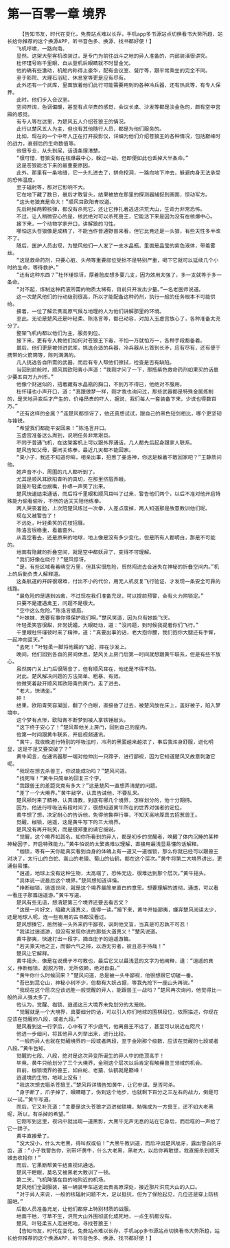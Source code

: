 # 第一百零一章 境界
        【告知书友，时代在变化，免费站点难以长存，手机app多书源站点切换看书大势所趋，站长给你推荐的这个换源APP，听书音色多、换源、找书都好使！】
       飞机呼啸，一路向南。
       显然，这架大型客机改装过，是专门为前往战斗之地的异人准备的，内部装潢很讲究。
       杜怀瑾号称千里眼，自从登机后眼睛就不时冒金光。
       他的确有些激动，机舱内称得上豪华，配有会议室、餐厅等，跟平常乘坐的完全不同。
       至于影院、大理石浴缸、休息室等更是应有尽有。
       此外还有一个武库，里面放着他们此行可能需要用到的各种冷兵器，还有热武等，有专人保养。
       此时，他们步入会议室。
       空间开阔，色调偏暖，甚至有点华贵的感觉，会议长桌、沙发等都是淡金色的，颇有空中宫殿的感觉。
       有专人等在这里，为楚风五人介绍苍狼王的情况。
       此行以楚风五人为主，但也有其他随行人员，都是为他们服务的。
       比如，现在的一个中年人正在打开投影仪，详细为他们介绍苍狼王的各种情况，包括巅峰时的战力，衰弱后的生命数值等。
       他很专业，从头到尾，话语条理清楚。
       “很可惜，苍狼没有在核爆最中心，躲过一劫，但即便如此也丢掉大半条命。”
       这是苍狼能活下来的最重要原因。
       此外，那里有一条地缝，它一头扎进去了，拼命挖洞，一路向地下冲去，躲避肉身无法承受的恐怖温度。
       至于辐射等，那对它影响不大。
       它在地下藏了数日，最后才敢冒头，结果被放在那里的探测器捕捉到画面，惊动军方。
       “这头老狼真是命大！”顺风耳欧阳青叹道。
       先后耗掉两颗核弹，都没有杀死它，还让它挣扎着逃进洪荒大山，生命力非常恐怖。
       不过，让人稍微安心的是，核武绝对可以杀死兽王，它能活下来是因为没有在核爆中心。
       接下来，一个动物学家开口，讲解狼的习性。
       哪怕这头苍狼像是成精了，不能当作普通野兽来看，但它比竟还是一头狼，有些天性多半改不了。
       随后，医护人员出现，为楚风他们一人发了一支水晶瓶，里面是晶莹的紫色液体，带着雾丝。
       “这是救命药剂，只要心脏、头颅等重要部位受损不是特别严重，喝下它就可以延续几个小时的生命，等待救护。”
       “还有这种东西？”杜怀瑾惊讶，厚着脸皮想多要几支，因为效用太强了，多一支就等于多一条命。
       “对不起，炼制这种药液所需的物质太稀有，目前只开发出少量。”一名老医师说道。
       这一次楚风他们的行动级别很高，所以才能配备这种药剂，执行一般的任务根本不可能供给。
       接着，一位了解云贵高原气候与地理的人为他们讲解那里的环境。
       至此，无论是楚风还是叶轻柔、陈洛言等，都已动容，对加入玉虚宫放心了，各种准备太充分了。
       整架飞机内都以他们为主，服务到位。
       接下来，更有专人教他们如何对苍狼王下毒，不怕一万就怕万一，各种手段都备着。
       最后，他们更是被领进武库，挑选合适的兵器，冷兵器从匕首到长矛，应有尽有，还有便于携带的火箭筒等，陈列满满的。
       几人挑选各自所需的武器，而后有专人帮他们擦拭，检查是否有缺陷。
       当回到前舱时，顺风耳欧阳青小声道：“我刚才问了一下，那瓶紫色救命药剂如果买的话最少要五百万九州币。”
       他像个财迷似的，捂着藏有水晶瓶的胸口，不到万不得已，他绝对不服用。
       杜怀瑾也小声开口，道：“真跟做梦一样，刚才我也询问过，那些武器都是特殊金属炼制的，是天地异变后才产生的，价格昂贵的吓人，据说，我们每人一套装备下来，少说也得数百万。”
       “还有这样的金属？”连楚风都惊讶了，他还真想试试，跟自己的黑色短剑相比，哪个更坚韧与锋锐。
       “希望我们都能平安回来！”陈洛言开口。
       玉虚宫准备这么周到，说明任务非常艰巨。
       不同于普通飞机，在这架客机上可以跟外界通话，几人都先后起身跟家人联系。
       楚风告知父母，要闭关练拳，最近几天都不能回家。
       “臭小子，我还不知道你嘛，相亲出事，招惹了姜洛神，你这是躲着不敢回家吧？”王静质问他。
       她声音不小，周围的几人都听到了。
       尤其是顺风耳欧阳青听的真切，在那里挤眉弄眼。
       就是叶轻柔也抿嘴，扑哧一声笑了出来。
       楚风快速结束通话，而后将千里眼和顺风耳叫了过来，警告他们两个，以后不准对他开启特殊能力偷看偷听，不然的话天天陪他练拳。
       两人哭丧着脸，上次陪楚风练过一次拳，人差点废掉，两人知道那是故意教训他们呢。
       现在又被警告了！
       不远处，叶轻柔笑的花枝招展。
       陈洛言很稳重，看着窗外。
       从高空看去，还是原来的地球，地上像是没有多少变化，但是所有人都明白，那是不可能的。
       地面有隐藏的折叠空间，就是空中都妖异了，变得不可理解。
       “我们好像在绕行？”楚风惊讶。
       “是，有些区域看着晴空万里，但其实很危险，贸然闯进去会迷失在神秘的折叠空间内。”机上的后勤负责人解释道。
       这条航道的开辟很艰难，付出不小的代价，用无人机反复飞行验证，才发现一条安全可靠的线路。
       “最危险的是遇到凶禽，不过现在我们准备充足，可以提前预警，会有火力网锁定。”
       只要不是遭遇禽王，问题不是很大。
       “空中这么危险。”陈洛言蹙眉。
       “叶妹妹，真要有事你得保护我们啊。”楚风笑道，因为只有她能飞天。
       叶轻柔笑容很甜，非常妩媚，大眼眨动，道：“没问题，到时候我提着你们飞行。”
       千里眼杜怀瑾顿时来了精神，道：“真要出事的话，老大抱你腰，我们抱你大腿还有手臂，一起冲向蓝天。”
       “去死！”叶轻柔一脚将他踢的飞起，摔在沙发上。
       晚间，他们回到各自的房间休息，楚风关上房门后第一时间就想跟黄牛联系，但是有些不放心。
       虽然房门关上门后很隔音了，但有顺风耳在，他还是不得不防。
       对此，楚风解决问题的方法简单、粗暴、有效。
       他微笑着敲开顺风耳欧阳青的房门，走了进去。
       “老大，快请坐。”
       砰！
       结果，欧阳青笑容凝固，翻了个白眼，直接昏了过去，被楚风放在床上，盖好被子，陷入梦境中。
       这个梦有点惨，欧阳青不断梦到被人拿铁锤敲头。
       “这下终于安心了！”楚风帮他关上房门，回到自己的屋内。
       他第一时间跟黄牛联系，开启视频通讯。
       “黄牛，我夜晚进行特别的呼吸法时，冷冽的黑雾越来越浓了，事后我浑身舒服，进化明显，这是不是又要突破了？”
       黄牛闻言，在通讯器那一端对他伸出一只蹄子，进行鄙视，因为它知道楚风又故意刺激它呢。
       “我现在想去杀兽王，你说能成功吗？”楚风问道。
       “找死咩！”黄牛只简单的回复三个字。
       “我跟兽王的差距究竟有多大？”这是楚风一直想弄清楚的问题。
       “差了一个大境界。”黄牛敲字，认真告诫他，不要乱来。
       楚风顿时来了精神，认真请教，到底有哪几个境界，怎样划分的，他十分期待。
       因为，他进行呼吸法有段时间了，很想知道黄牛所在的世界对强者的定位。
       黄牛想了想，决定耐心的告诉他，免得他鲁莽行事，不知天高地厚真去招惹兽王。
       觉醒，枷锁，逍遥，这是黄牛写下的三大境界。
       楚风没有再开玩笑，而是很郑重的请它细说。
       “觉醒，这个境界如其名，如你所看到的异人，都是初步的觉醒者，唤醒了体内沉睡的某种神秘因子，开启特殊能力。”黄牛怕说的太繁奥难以理解，直接用最浅显易懂的话解释。
       “枷锁，等有一天你能真实看到自身的体魄上有一道又一道枷锁，那么你就已经可以跟兽王对决了，太行山的白蛇、嵩山的老猿、蜀山的仙鹤，都在这个层次。”黄牛将第二大境界讲出，更通俗易懂。
       “逍遥，地球上没有这种生物，太高端了，恐怖无边，很难达到那个层次。”黄牛摇头。
       “具体说一说最后这个境界。”楚风想知道详情。
       “挣断枷锁，逍遥世间，就是这个境界最简单直白的意思。想要理解的透彻，通透，可以看一看庄子那篇逍遥游。”黄牛写道。
       楚风有些无语，想清楚第三个境界还要去看古文？
       “这是一片好文，暗藏大道真义，值得一读。”接下来，黄牛开始鄙夷，嫌弃楚风阅读太少，还是地球人呢，连一些有用的古书都没看过。
       楚风想揍它，居然被一头外来的牛鄙视，讽刺他文盲，当真是可忍孰不可忍！
       “我读过逍遥游，但没有发现你说的那些大道真义！”楚风说道。
       黄牛鄙夷，快速打出一段字，摘自庄子的逍遥游篇。
       “若夫乘天地之正，而御六气之辨，以游无穷者，彼且恶乎待哉！”
       楚风让它解释。
       黄牛摇头，像是在说孺子不可教也，最后它又以最浅显的文字为他阐释，道：“逍遥的真义，挣断枷锁，超脱万物，无所依赖，绝对自由。”
       “黄牛你什么时候回来？”楚风问道，总是被一头牛鄙视，他很想跟它切磋一番。
       “吾已到昆仑山，神秘小树不少，但都有大妖占据，等我先抢下一座山头再说。”
       “我现在这个层次应该远胜一般觉醒的异人，能跟兽王一战吗？”楚风再次询问，他觉得比一般的异人强太多了。
       他认为，觉醒、枷锁、逍遥这三大境界未免划分的太笼统。
       “觉醒就是一个大境界，真要细分的话，可以引入你们地球的围棋段位，依照描述，你现在应该在觉醒的八段，或者九段。”
       楚风看到这一行字后，心中有了不少底气，他离兽王不远了，甚至可以说近在咫尺！
       他进一步细问，将其他异人列举出来，进行比较。
       “一般的异人也就在觉醒境界的一段或者两段，至于金刚那个级数，应该在觉醒的七段或者八段。”黄牛告知。
       觉醒的七段、八段，绝对是这次异变所诞生的异人中的绝顶高手！
       毕竟，黄牛只给划分了三个大境界，金刚这个层次以后肯定有触摸兽王领域的机会。
       目前，枷锁境界的兽王，如白蛇、老猿、仙鹤就是巅峰！
       逍遥境的生物，地球上没有！
       “我这次想去猎杀苍狼王。”楚风将详情告知黄牛，让它参谋，是否可杀。
       “身子断了，爪子掉了，眼睛瞎了，伤到这个地步，也就剩下百分之三左右的战力，倒是可以一试。”黄牛写道。
       而后，它又补充道：“主要是这头苍狼才迈进枷锁境，勉强成为一方兽王，还不如大老黑呢，所以，有杀掉的希望。”
       它刚写到这里，视讯中就出现一道黑影，大黑牛无声无息的站在它身后，而后哐的一声给了它一蹄子。
       黄牛直接晕了。
       “没大没小，什么大老黑，得叫叔或伯！”大黑牛教训道，而后冲出楚风呲牙，露出雪白的牙齿，道：“小子我警告你，别带坏黄牛，什么大老黑，黑老大，以后你再敢提，我直接杀到顺天城去收拾你！”
       而后，它果断帮黄牛结束视讯通话。
       楚风干瞪眼，莫名又被黑老大教训了一顿。
       第二天，飞机降落在目的地附近的机场。
       楚风他们全副服装，被一辆装甲车送进云贵高原深处，接近那片洪荒大山的入口。
       “对于异人来说，一般的核辐射问题不大，足以抵抗，但为了保险起见，几位还是穿上防核服吧。”
       后勤人员准备充足，让他们都穿上特别材质的战服。
       地面干枯，寸草不生，洪荒大山外围彻底化成死地，一点生机都没有。
       楚风、叶轻柔五人走进死地，寻找苍狼王！
       【告知书友，时代在变化，免费站点难以长存，手机app多书源站点切换看书大势所趋，站长给你推荐的这个换源APP，听书音色多、换源、找书都好使！】